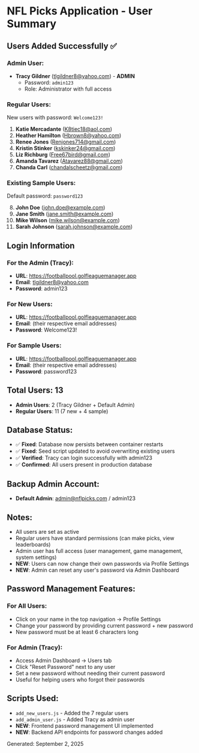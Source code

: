 # NFL Picks Application - User Summary

## Users Added Successfully ✅

### Admin User:
- **Tracy Gildner** (tlgildner8@yahoo.com) - **ADMIN**
  - Password: `admin123`
  - Role: Administrator with full access

### Regular Users:
New users with password: `Welcome123!`

1. **Katie Mercadante** (K8tiec18@aol.com)
2. **Heather Hamilton** (Hbrown8@yahoo.com) 
3. **Renee Jones** (Renjones714@gmail.com)
4. **Kristin Stinker** (kskinker24@gmail.com)
5. **Liz Richburg** (Free67bird@gmail.com)
6. **Amanda Tavarez** (Atavarez88@gmail.com)
7. **Chanda Carl** (chandalscheetz@gmail.com)

### Existing Sample Users:
Default password: `password123`

8. **John Doe** (john.doe@example.com)
9. **Jane Smith** (jane.smith@example.com)
10. **Mike Wilson** (mike.wilson@example.com)
11. **Sarah Johnson** (sarah.johnson@example.com)

## Login Information

### For the Admin (Tracy):
- **URL**: https://footballpool.golfleaguemanager.app
- **Email**: tlgildner8@yahoo.com
- **Password**: admin123

### For New Users:
- **URL**: https://footballpool.golfleaguemanager.app
- **Email**: (their respective email addresses)
- **Password**: Welcome123!

### For Sample Users:
- **URL**: https://footballpool.golfleaguemanager.app
- **Email**: (their respective email addresses) 
- **Password**: password123

## Total Users: 13
- **Admin Users**: 2 (Tracy Gildner + Default Admin)
- **Regular Users**: 11 (7 new + 4 sample)

## Database Status:
- ✅ **Fixed**: Database now persists between container restarts
- ✅ **Fixed**: Seed script updated to avoid overwriting existing users  
- ✅ **Verified**: Tracy can login successfully with admin123
- ✅ **Confirmed**: All users present in production database

## Backup Admin Account:
- **Default Admin**: admin@nflpicks.com / admin123

## Notes:
- All users are set as active
- Regular users have standard permissions (can make picks, view leaderboards)
- Admin user has full access (user management, game management, system settings)
- **NEW**: Users can now change their own passwords via Profile Settings
- **NEW**: Admin can reset any user's password via Admin Dashboard

## Password Management Features:
### For All Users:
- Click on your name in the top navigation → Profile Settings
- Change your password by providing current password + new password
- New password must be at least 6 characters long

### For Admin (Tracy):
- Access Admin Dashboard → Users tab
- Click "Reset Password" next to any user
- Set a new password without needing their current password
- Useful for helping users who forgot their passwords

## Scripts Used:
- `add_new_users.js` - Added the 7 regular users
- `add_admin_user.js` - Added Tracy as admin user
- **NEW**: Frontend password management UI implemented
- **NEW**: Backend API endpoints for password changes added

Generated: September 2, 2025
